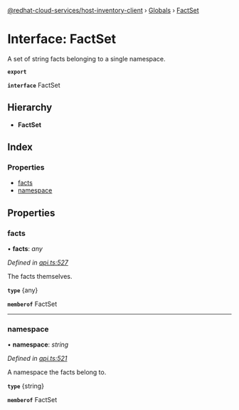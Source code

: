 [@redhat-cloud-services/host-inventory-client](../README.md) › [Globals](../globals.md) › [FactSet](factset.md)

# Interface: FactSet

A set of string facts belonging to a single namespace.

**`export`** 

**`interface`** FactSet

## Hierarchy

* **FactSet**

## Index

### Properties

* [facts](factset.md#facts)
* [namespace](factset.md#namespace)

## Properties

###  facts

• **facts**: *any*

*Defined in [api.ts:527](https://github.com/RedHatInsights/javascript-clients/blob/master/packages/host-inventory/api.ts#L527)*

The facts themselves.

**`type`** {any}

**`memberof`** FactSet

___

###  namespace

• **namespace**: *string*

*Defined in [api.ts:521](https://github.com/RedHatInsights/javascript-clients/blob/master/packages/host-inventory/api.ts#L521)*

A namespace the facts belong to.

**`type`** {string}

**`memberof`** FactSet
